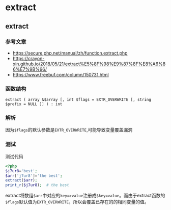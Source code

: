 # extract

## extract

### 参考文章

- https://secure.php.net/manual/zh/function.extract.php
- https://crayon-xin.github.io/2018/05/21/extract%E5%8F%98%E9%87%8F%E8%A6%86%E7%9B%96/
- https://www.freebuf.com/column/150731.html

### 函数结构

```
extract ( array &$array [, int $flags = EXTR_OVERWRITE [, string $prefix = NULL ]] ) : int
```

### 解析

因为`$flags`的默认参数是`EXTR_OVERWRITE`,可能导致变量覆盖漏洞

### 测试

测试代码
```php
<?php
$j7ur8='best';
$arr['j7ur8']='the best';
extract($arr);
print_r($j7ur8);  # the best
```

extract将数组`$arr`中对应的`key=>value`注册成`$key=value`。而由于extract函数的`$flags`默认值为`EXTR_OVERWRITE`，所以会覆盖已存在的的相同变量的值。

